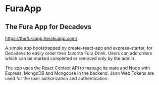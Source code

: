 # FuraApp

## The Fura App for Decadevs

https://thefuraapp.herokuapp.com/

A simple app bootstrapped by create-react-app and express-starter, for Decadevs to easily order their favorite Fura Drink. Users can add orders which can be marked completed or removed only by the admin.

The app uses the React Context API to manage its state and Node with Express, MongoDB and Mongoose in the backend. 
Json Web Tokens are used for the user authorization and authentication.
